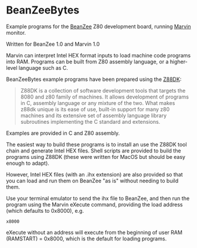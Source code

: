 # BeanZeeBytes
Example programs for the [BeanZee](https://github.com/PainfulDiodes/BeanZee) Z80 development board, running [Marvin](https://github.com/PainfulDiodes/marvin) monitor.

Written for BeanZee 1.0 and Marvin 1.0

Marvin can interpret Intel HEX format inputs to load machine code programs into RAM. Programs can be built from Z80 assembly language, or a higher-level language such as C.

BeanZeeBytes example programs have been prepared using the [Z88DK](https://github.com/z88dk/z88dk):

> Z88DK is a collection of software development tools that targets the 8080 and z80 family of machines. It allows development of programs in C, assembly language or any mixture of the two. What makes z88dk unique is its ease of use, built-in support for many z80 machines and its extensive set of assembly language library subroutines implementing the C standard and extensions.

Examples are provided in C and Z80 assembly.

The easiest way to build these programs is to install an use the Z88DK tool chain and generate Intel HEX files. Shell scripts are provided to build the programs using Z88DK (these were written for MacOS but should be easy enough to adapt).

However, Intel HEX files (with an .ihx extension) are also provided so that you can load and run them on BeanZee "as is" without needing to build them.

Use your terminal emulator to send the ihx file to BeanZee, and then run the program using the Marvin eXecute command, providing the load address (which defaults to 0x8000), e.g. 

    x8000

eXecute without an address will execute from the beginning of user RAM (RAMSTART) = 0x8000, which is the default for loading programs.